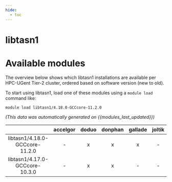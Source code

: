 ```yaml
---
hide:
  - toc
---
```


libtasn1
========

# Available modules


The overview below shows which libtasn1 installations are available per HPC-UGent Tier-2 cluster, ordered based on software version (new to old).

To start using libtasn1, load one of these modules using a `module load` command like:

```shell
module load libtasn1/4.18.0-GCCcore-11.2.0
```

*(This data was automatically generated on {{modules_last_updated}})*  

| |accelgor|doduo|donphan|gallade|joltik|shinx|skitty|
| :---: | :---: | :---: | :---: | :---: | :---: | :---: | :---: |
|libtasn1/4.18.0-GCCcore-11.2.0|-|x|x|x|-|-|-|
|libtasn1/4.17.0-GCCcore-10.3.0|-|x|x|-|-|-|-|
